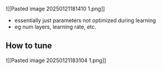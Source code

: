 ![[Pasted image 20250121181410 1.png]]
- essentially just parameters not optimized during learning
- eg num layers, learning rate, etc.
## How to tune
![[Pasted image 20250121183104 1.png]]

